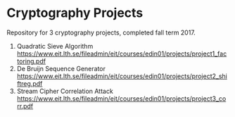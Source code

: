 # Cryptography Projects

Repository for 3 cryptography projects, completed fall term 2017.

1. Quadratic Sieve Algorithm https://www.eit.lth.se/fileadmin/eit/courses/edin01/projects/project1_factoring.pdf
2. De Bruijn Sequence Generator https://www.eit.lth.se/fileadmin/eit/courses/edin01/projects/project2_shiftreg.pdf
3. Stream Cipher Correlation Attack https://www.eit.lth.se/fileadmin/eit/courses/edin01/projects/project3_corr.pdf
